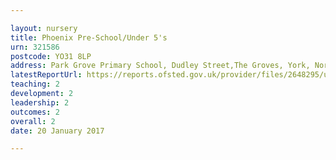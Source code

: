 ```yaml
---

layout: nursery
title: Phoenix Pre-School/Under 5's
urn: 321586
postcode: YO31 8LP
address: Park Grove Primary School, Dudley Street,The Groves, York, North Yorkshire, YO31 8LP
latestReportUrl: https://reports.ofsted.gov.uk/provider/files/2648295/urn/321586.pdf
teaching: 2
development: 2
leadership: 2
outcomes: 2
overall: 2
date: 20 January 2017

---
```

